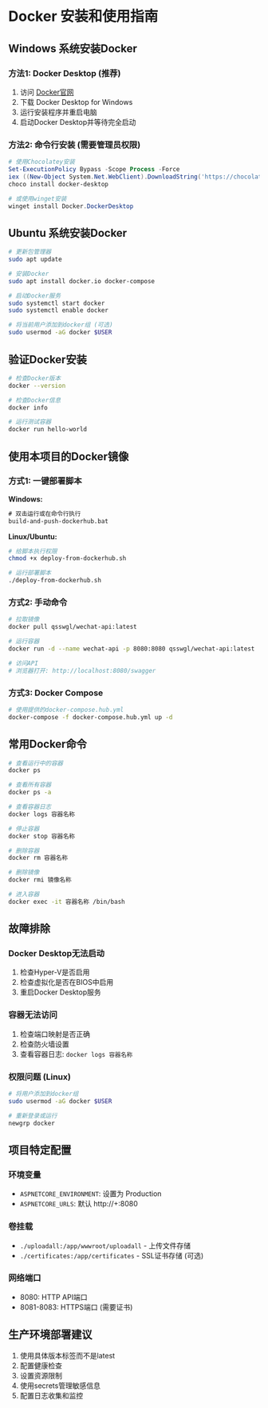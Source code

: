 # Docker 安装和使用指南

## Windows 系统安装Docker

### 方法1: Docker Desktop (推荐)
1. 访问 [Docker官网](https://www.docker.com/products/docker-desktop)
2. 下载 Docker Desktop for Windows
3. 运行安装程序并重启电脑
4. 启动Docker Desktop并等待完全启动

### 方法2: 命令行安装 (需要管理员权限)
```powershell
# 使用Chocolatey安装
Set-ExecutionPolicy Bypass -Scope Process -Force
iex ((New-Object System.Net.WebClient).DownloadString('https://chocolatey.org/install.ps1'))
choco install docker-desktop

# 或使用winget安装
winget install Docker.DockerDesktop
```

## Ubuntu 系统安装Docker

```bash
# 更新包管理器
sudo apt update

# 安装Docker
sudo apt install docker.io docker-compose

# 启动Docker服务
sudo systemctl start docker
sudo systemctl enable docker

# 将当前用户添加到docker组 (可选)
sudo usermod -aG docker $USER
```

## 验证Docker安装

```bash
# 检查Docker版本
docker --version

# 检查Docker信息
docker info

# 运行测试容器
docker run hello-world
```

## 使用本项目的Docker镜像

### 方式1: 一键部署脚本

**Windows:**
```cmd
# 双击运行或在命令行执行
build-and-push-dockerhub.bat
```

**Linux/Ubuntu:**
```bash
# 给脚本执行权限
chmod +x deploy-from-dockerhub.sh

# 运行部署脚本
./deploy-from-dockerhub.sh
```

### 方式2: 手动命令

```bash
# 拉取镜像
docker pull qsswgl/wechat-api:latest

# 运行容器
docker run -d --name wechat-api -p 8080:8080 qsswgl/wechat-api:latest

# 访问API
# 浏览器打开: http://localhost:8080/swagger
```

### 方式3: Docker Compose

```bash
# 使用提供的docker-compose.hub.yml
docker-compose -f docker-compose.hub.yml up -d
```

## 常用Docker命令

```bash
# 查看运行中的容器
docker ps

# 查看所有容器
docker ps -a

# 查看容器日志
docker logs 容器名称

# 停止容器
docker stop 容器名称

# 删除容器
docker rm 容器名称

# 删除镜像
docker rmi 镜像名称

# 进入容器
docker exec -it 容器名称 /bin/bash
```

## 故障排除

### Docker Desktop无法启动
1. 检查Hyper-V是否启用
2. 检查虚拟化是否在BIOS中启用
3. 重启Docker Desktop服务

### 容器无法访问
1. 检查端口映射是否正确
2. 检查防火墙设置
3. 查看容器日志: `docker logs 容器名称`

### 权限问题 (Linux)
```bash
# 将用户添加到docker组
sudo usermod -aG docker $USER

# 重新登录或运行
newgrp docker
```

## 项目特定配置

### 环境变量
- `ASPNETCORE_ENVIRONMENT`: 设置为 Production
- `ASPNETCORE_URLS`: 默认 http://+:8080

### 卷挂载
- `./uploadall:/app/wwwroot/uploadall` - 上传文件存储
- `./certificates:/app/certificates` - SSL证书存储 (可选)

### 网络端口
- 8080: HTTP API端口
- 8081-8083: HTTPS端口 (需要证书)

## 生产环境部署建议

1. 使用具体版本标签而不是latest
2. 配置健康检查
3. 设置资源限制
4. 使用secrets管理敏感信息
5. 配置日志收集和监控